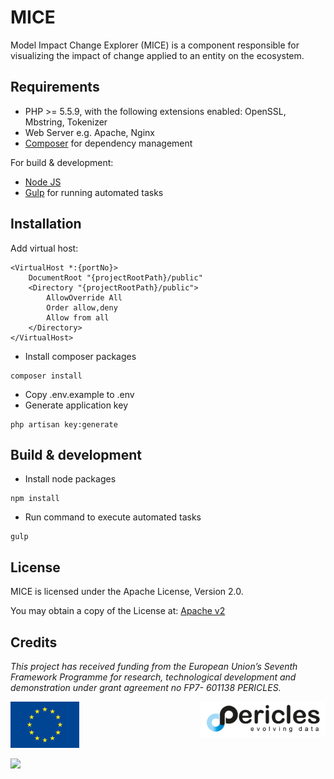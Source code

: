 # MICE

Model Impact Change Explorer (MICE) is a component responsible for visualizing the impact of change applied to an entity on the ecosystem.

## Requirements

* PHP >= 5.5.9, with the following extensions enabled: OpenSSL, Mbstring, Tokenizer
* Web Server e.g. Apache, Nginx
* [Composer](https://getcomposer.org/) for dependency management

For build & development:
* [Node JS](https://nodejs.org/)
* [Gulp](http://gulpjs.com/) for running automated tasks

## Installation

Add virtual host:

```
<VirtualHost *:{portNo}>
    DocumentRoot "{projectRootPath}/public"
    <Directory "{projectRootPath}/public">
        AllowOverride All
        Order allow,deny
        Allow from all
    </Directory>
</VirtualHost>
```

* Install composer packages

```
composer install
```

* Copy .env.example to .env
* Generate application key

```
php artisan key:generate
```

## Build & development

 * Install node packages
```
npm install
```

* Run command to execute automated tasks

```
gulp
```

## License

MICE is licensed under the Apache License, Version 2.0.

You may obtain a copy of the License at: [Apache v2](http://www.apache.org/licenses/LICENSE-2.0)

## Credits

 _This project has received funding from the European Union’s Seventh Framework Programme for research, technological development and demonstration under grant agreement no FP7- 601138 PERICLES._   

 <a href="http://ec.europa.eu/research/fp7"><img src="https://github.com/pericles-project/MICE/blob/master/public/images/LogoEU.png" width="110"/></a>
 <a href="http://www.pericles-project.eu/"> <img src="https://github.com/pericles-project/MICE/blob/master/public/images/PERICLES_logo_black.jpg" width="200" align="right"/> </a>

<a href="http://www.dotsoft.gr/"><img src="http://www.dotsoft.gr/resources/images/logo.png" width="250"/></a>
